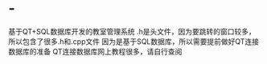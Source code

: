 # -
基于QT+SQL数据库开发的教室管理系统
.h是头文件，因为要跳转的窗口较多，所以包含了很多.h和.cpp文件
因为是基于SQL数据库，所以需要提前做好QT连接数据库的准备
QT连接数据库网上教程很多，请自行查阅
